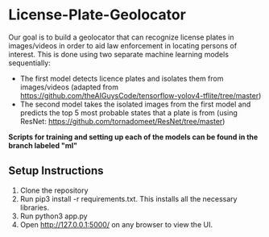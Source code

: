 # License-Plate-Geolocator
Our goal is to build a geolocator that can recognize license plates in images/videos in order to aid law enforcement in locating persons of interest. This is done using two separate machine learning models sequentially:
* The first model detects licence plates and isolates them from images/videos (adapted from https://github.com/theAIGuysCode/tensorflow-yolov4-tflite/tree/master)
* The second model takes the isolated images from the first model and predicts the top 5 most probable states that a plate is from (using ResNet: https://github.com/tornadomeet/ResNet/tree/master)

**Scripts for training and setting up each of the models can be found in the branch labeled "ml"**


## Setup Instructions
1) Clone the repository
2) Run pip3 install -r requirements.txt. This installs all the necessary libraries.
3) Run python3 app.py
4) Open http://127.0.0.1:5000/ on any browser to view the UI.
